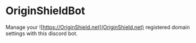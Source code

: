 # OriginShieldBot
Manage your ![https://OriginShield.net](OriginShield.net) registered domain settings with this discord bot.
